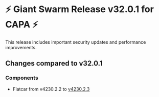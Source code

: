 # :zap: Giant Swarm Release v32.0.1 for CAPA :zap:

This release includes important security updates and performance improvements.

## Changes compared to v32.0.1

### Components

- Flatcar from v4230.2.2 to [v4230.2.3](https://www.flatcar-linux.org/releases/#release-4230.2.3)


